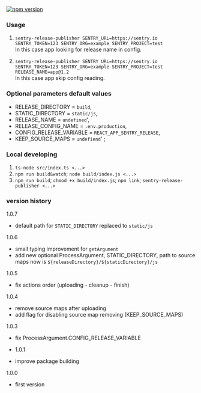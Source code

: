 [![npm version](https://badge.fury.io/js/@37bytes%2Fsentry-release-publisher.svg)](https://badge.fury.io/js/@37bytes%2Fsentry-release-publisher)

### Usage

1. `sentry-release-publisher SENTRY_URL=https://sentry.io SENTRY_TOKEN=123 SENTRY_ORG=example SENTRY_PROJECT=test`  
In this case app looking for release name in config.

2. `sentry-release-publisher SENTRY_URL=https://sentry.io SENTRY_TOKEN=123 SENTRY_ORG=example SENTRY_PROJECT=test RELEASE_NAME=app@1.2`  
In this case app skip config reading.

### Optional parameters default values
- RELEASE_DIRECTORY = `build`,
- STATIC_DIRECTORY = `static/js`,
- RELEASE_NAME = `undefined`',
- RELEASE_CONFIG_NAME = `.env.production`,
- CONFIG_RELEASE_VARIABLE = `REACT_APP_SENTRY_RELEASE`,
- KEEP_SOURCE_MAPS = `undefiend`' ;

### Local developing
1. `ts-node src/index.ts <...>`
2. `npm run build&watch`; `node build/index.js <...>`
3. `npm run build`; `chmod +x build/index.js`; `npm link`; `sentry-release-publisher <...>`

### version history
1.0.7
- default path for `STATIC_DIRECTORY` replaced to `static/js`

1.0.6
- small typing improvement for `getArgument`
- add new optional ProcessArgument, STATIC_DIRECTORY, path to source maps now is `${releaseDirectory}/${staticDirectory}/js`

1.0.5
- fix actions order (uploading - cleanup - finish)

1.0.4
- remove source maps after uploading
- add flag for disabling source map removing (KEEP_SOURCE_MAPS)

1.0.3
- fix ProcessArgument.CONFIG_RELEASE_VARIABLE

- 1.0.1
- improve package building

1.0.0
- first version
